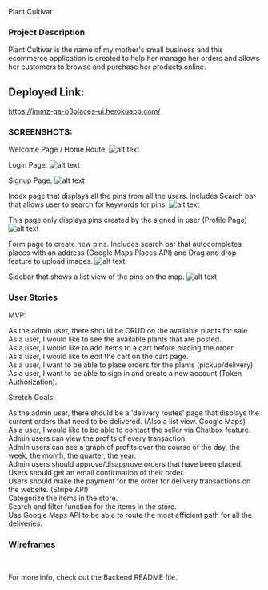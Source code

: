 Plant Cultivar

### Project Description

Plant Cultivar is the name of my mother's small business and this ecommerce application is created to help her manage her orders and allows her customers to browse and purchase her products online.


## Deployed Link:
https://jmmz-ga-p3places-ui.herokuapp.com/


### SCREENSHOTS:

Welcome Page / Home Route:
![alt text](assets/pinit_landingPage.png)

Login Page:
![alt text](assets/pinit_loginPage.png)

Signup Page:
![alt text](assets/pinit_signupPage.png)

Index page that displays all the pins from all the users. Includes Search bar that allows user to search for keywords for pins.
![alt text](assets/pinit_homemapPage.png)

This page only displays pins created by the signed in user (Profile Page)
![alt text](assets/pinit_profilePage.png)

Form page to create new pins. Includes search bar that autocompletes places with an address (Google Maps Places API) and Drag and drop feature to upload images.
![alt text](assets/pinit_newPinFormPage.png)

Sidebar that shows a list view of the pins on the map.
![alt text](assets/pinit_sidebar.png)


### User Stories

MVP:

As the admin user, there should be CRUD on the available plants for sale
<br>
As a user, I would like to see the available plants that are posted.
<br>
As a user, I would like to add items to a cart before placing the order.
<br>
As a user, I would like to edit the cart on the cart page.
<br>
As a user, I want to be able to place orders for the plants (pickup/delivery).
<br>
As a user, I want to be able to sign in and create a new account (Token Authorization).
<br>

Stretch Goals:

As the admin user, there should be a 'delivery routes' page that displays the current orders that need to be delivered. (Also a list view. Google Maps)
<br>
As a user, I would like to be able to contact the seller via Chatbox feature.
<br>
Admin users can view the profits of every transaction.
<br>
Admin users can see a graph of profits over the course of the day, the week, the month, the quarter, the year.
<br>
Admin users should approve/disapprove orders that have been placed.
<br>
Users should get an email confirmation of their order.
<br>
Users should make the payment for the order for delivery transactions on the website. (Stripe API)
<br>
Categorize the items in the store.
<br>
Search and filter function for the items in the store.
<br>
Use Google Maps API to be able to route the most efficient path for all the deliveries.


### Wireframes



<br>

For more info, check out the Backend README file.